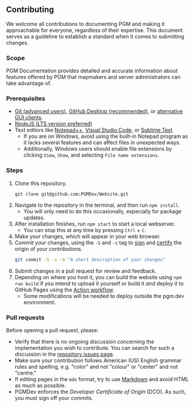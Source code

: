 ## Contributing

We welcome all contributions to documenting PGM and making it approachable for everyone, regardless of their expertise.
This document serves as a guideline to establish a standard when it comes to submitting changes.

### Scope

PGM Documentation provides detailed and accurate information about features offered by PGM that mapmakers and server administrators can take advantage of.

### Prerequisites

* [Git (advanced users)](https://git-scm.com/downloads), [GitHub Desktop (recommended)](https://desktop.github.com/download/), or [alternative GUI clients](https://git-scm.com/downloads/guis).
* [NodeJS (LTS version preferred)](https://nodejs.org)
* Text editors like [Notepad++](https://notepad-plus-plus.org/), [Visual Studio Code](https://code.visualstudio.com/), or [Sublime Text](https://www.sublimetext.com/)
    * If you are on Windows, avoid using the built-in Notepad program as it lacks several features and can affect files in unexpected ways.
    * Additionally, Windows users should enable file extensions by clicking `View`, `Show`, and selecting `File name extensions`.

### Steps

1. Clone this repository.
    ```
    git clone git@github.com:PGMDev/Website.git
    ```
3. Navigate to the repository in the terminal, and then run `npm install`.
    * You will only need to do this occasionally, especially for package updates.
2. After installation finishes, run `npm start` to start a local webserver.
    * You can stop this at any time by pressing `Ctrl` + `C`.
3. Make your changes, which will appear in your web browser.
4. Commit your changes, using the `-S` and `-s` tag to [sign](https://docs.github.com/en/authentication/managing-commit-signature-verification/signing-commits) and [certify](https://developercertificate.org) the origin of your contributions.
    ```bash
    git commit -S -s -m "A short description of your changes"
    ```
5. Submit changes in a pull request for review and feedback.
6. Depending on where you host it, you can build the website using `npm run build` if you intend to upload it yourself or build it _and_ deploy it to GitHub Pages using the [Action workflow](/.github/workflows/deploy.yml).
    * Some modifications will be needed to deploy outside the pgm.dev environment.

### Pull requests

Before opening a pull request, please:

- Verify that there is no ongoing discussion concerning the implementation you wish to contribute. You can search for such a discussion in the [repository issues page](https://github.com/PGMDev/Website/issues).
- Make sure your contribution follows American (US) English grammar rules and spelling, e.g. "color" and not "colour" or "center" and not "centre."
- If editing pages in the `mdx` format, try to use [Markdown](https://commonmark.org/help/) and avoid HTML as much as possible.
- PGMDev enforces the *Developer Certificiate of Origin* (DCO). As such, you must sign off your commits.